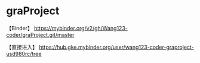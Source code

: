 # graProject

【Binder】
https://mybinder.org/v2/gh/Wang123-coder/graProject.git/master

【直接进入】
https://hub.gke.mybinder.org/user/wang123-coder-graproject-usd980rc/tree
